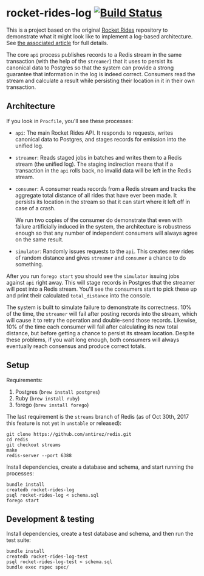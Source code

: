 # rocket-rides-log [![Build Status](https://travis-ci.org/brandur/rocket-rides-log.svg?branch=master)](https://travis-ci.org/brandur/rocket-rides-log)

This is a project based on the original [Rocket Rides][rides] repository to
demonstrate what it might look like to implement a log-based architecture. See
[the associated article][log] for full details.

The core `api` process publishes records to a Redis stream in the same
transaction (with the help of the `streamer`) that it uses to persist its
canonical data to Postgres so that the system can provide a strong guarantee
that information in the log is indeed correct. Consumers read the stream and
calculate a result while persisting their location in it in their own
transaction.

## Architecture

If you look in `Procfile`, you'll see these processes:

* `api`: The main Rocket Rides API. It responds to requests, writes canonical
  data to Postgres, and stages records for emission into the unified log.
* `streamer`: Reads staged jobs in batches and writes them to a Redis stream
  (the unified log). The staging indirection means that if a transaction in the
  `api` rolls back, no invalid data will be left in the Redis stream.
* `consumer`: A consumer reads records from a Redis stream and tracks the
  aggregate total distance of all rides that have ever been made. It persists
  its location in the stream so that it can start where it left off in case of
  a crash.
    
    We run two copies of the consumer do demonstrate that even with failure
    artificially induced in the system, the architecture is robustness enough
    so that any number of independent consumers will always agree on the same
    result.
* `simulator`: Randomly issues requests to the `api`. This creates new rides of
  random distance and gives `streamer` and `consumer` a chance to do something.

After you run `forego start` you should see the `simulator` issuing jobs
against `api` right away. This will stage records in Postgres that the streamer
will post into a Redis stream. You'll see the consumers start to pick these up
and print their calculated `total_distance` into the console.

The system is built to simulate failure to demonstrate its correctness. 10% of
the time, the `streamer` will fail after posting records into the stream, which
will cause it to retry the operation and double-send those records. Likewise,
10% of the time each consumer will fail after calculating its new total
distance, but before getting a chance to persist its stream location. Despite
these problems, if you wait long enough, both consumers will always eventually
reach consensus and produce correct totals.

## Setup

Requirements:

1. Postgres (`brew install postgres`)
2. Ruby (`brew install ruby`)
3. forego (`brew install forego`)

The last requirement is the `streams` branch of Redis (as of Oct 30th, 2017
this feature is not yet in `unstable` or released):

```
git clone https://github.com/antirez/redis.git
cd redis
git checkout streams
make
redis-server --port 6388
```

Install dependencies, create a database and schema, and start running the
processes:

```
bundle install
createdb rocket-rides-log
psql rocket-rides-log < schema.sql
forego start
```

## Development & testing

Install dependencies, create a test database and schema, and then run the test
suite:

```
bundle install
createdb rocket-rides-log-test
psql rocket-rides-log-test < schema.sql
bundle exec rspec spec/
```

[log]: https://brandur.org/redis-streams
[rides]: https://github.com/stripe/stripe-connect-rocketrides

<!--
# vim: set tw=79:
-->
